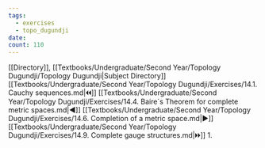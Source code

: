 ```yaml
---
tags:
  - exercises
  - topo_dugundji
date: 
count: 110
---
```

[[Directory]], [[Textbooks/Undergraduate/Second Year/Topology Dugundji/Topology Dugundji|Subject Directory]]
[[Textbooks/Undergraduate/Second Year/Topology Dugundji/Exercises/14.1. Cauchy sequences.md|🞀🞀]] [[Textbooks/Undergraduate/Second Year/Topology Dugundji/Exercises/14.4. Baire´s Theorem for complete metric spaces.md|◀]] [[Textbooks/Undergraduate/Second Year/Topology Dugundji/Exercises/14.6. Completion of a metric space.md|▶]] [[Textbooks/Undergraduate/Second Year/Topology Dugundji/Exercises/14.9. Complete gauge structures.md|🞂🞂]]
1. 